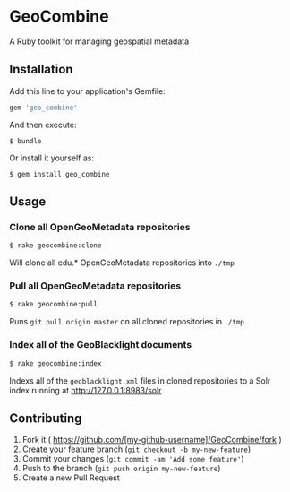 # GeoCombine

A Ruby toolkit for managing geospatial metadata

## Installation

Add this line to your application's Gemfile:

```ruby
gem 'geo_combine'
```

And then execute:

    $ bundle

Or install it yourself as:

    $ gem install geo_combine

## Usage

### Clone all OpenGeoMetadata repositories

```sh
$ rake geocombine:clone
```

Will clone all edu.* OpenGeoMetadata repositories into `./tmp`

### Pull all OpenGeoMetadata repositories

```sh
$ rake geocombine:pull
```

Runs `git pull origin master` on all cloned repositories in `./tmp`

### Index all of the GeoBlacklight documents

```sh
$ rake geocombine:index
```

Indexs all of the `geoblacklight.xml` files in cloned repositories to a Solr index running at http://127.0.0.1:8983/solr

## Contributing

1. Fork it ( https://github.com/[my-github-username]/GeoCombine/fork )
2. Create your feature branch (`git checkout -b my-new-feature`)
3. Commit your changes (`git commit -am 'Add some feature'`)
4. Push to the branch (`git push origin my-new-feature`)
5. Create a new Pull Request
